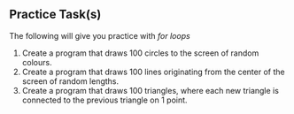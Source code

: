 Practice Task(s)
-------

The following will give you practice with _for loops_

1. Create a program that draws 100 circles to the screen of random colours.
2. Create a program that draws 100 lines originating from the center of the screen of random lengths.
3. Create a program that draws 100 triangles, where each new triangle is connected to the previous triangle on 1 point.

